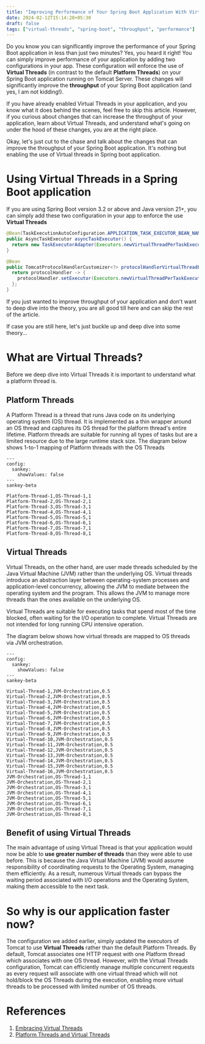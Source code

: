 ```yaml
---
title: "Improving Performance of Your Spring Boot Application With Virtual Threads"
date: 2024-02-12T15:14:28+05:30
draft: false
tags: ["virtual-threads", "spring-boot", "throughput", "performance"]
---
```



Do you know you can significantly improve the performance of your Spring Boot application in less than just two minutes? Yes, you heard it right! You can simply improve performance of your application by adding two configurations in your app. These configuration will enforce the use of **Virtual Threads** (in contrast to the default **Platform Threads**) on your Spring Boot application running on Tomcat Server. These changes will significantly improve the **throughput** of your Spring Boot application (and yes, I am not kidding!).

If you have already enabled Virtual Threads in your application, and you know what it does behind the scenes, feel free to skip this article. However, if you curious about changes that can increase the throughput of your application, learn about Virtual Threads, and understand what's going on under the hood of these changes, you are at the right place.

Okay, let's just cut to the chase and talk about the changes that can improve the throughput of your Spring Boot application. It's nothing but enabling the use of Virtual threads in Spring boot application.

# Using Virtual Threads in a Spring Boot application

If you are using Spring Boot version 3.2 or above and Java version 21+, you can simply add these two configuration in your app to enforce the use **Virtual Threads**

```java
@Bean(TaskExecutionAutoConfiguration.APPLICATION_TASK_EXECUTOR_BEAN_NAME)
public AsyncTaskExecutor asyncTaskExecutor() {
  return new TaskExecutorAdapter(Executors.newVirtualThreadPerTaskExecutor());
}

@Bean
public TomcatProtocolHandlerCustomizer<?> protocolHandlerVirtualThreadExecutorCustomizer() {
  return protocolHandler -> {
    protocolHandler.setExecutor(Executors.newVirtualThreadPerTaskExecutor());
  };
}
```

If you just wanted to improve throughput of your application and don't want to deep dive into the theory, you are all good till here and can skip the rest of the article.

If case you are still here, let's just buckle up and deep dive into some theory...

# What are Virtual Threads?

Before we deep dive into Virtual Threads it is important to understand what a platform thread is.

## Platform Threads

A Platform Thread is a thread that runs Java code on its underlying operating system (OS) thread. It is implemented as a thin wrapper around an OS thread and captures its OS thread for the platform thread's entire lifetime. Platform threads are suitable for running all types of tasks but are a limited resource due to the large runtime stack size. The diagram below shows 1-to-1 mapping of Platform threads with the OS Threads

```mermaid
---
config:
  sankey:
    showValues: false
---
sankey-beta

Platform-Thread-1,OS-Thread-1,1
Platform-Thread-2,OS-Thread-2,1
Platform-Thread-3,OS-Thread-3,1
Platform-Thread-4,OS-Thread-4,1
Platform-Thread-5,OS-Thread-5,1
Platform-Thread-6,OS-Thread-6,1
Platform-Thread-7,OS-Thread-7,1
Platform-Thread-8,OS-Thread-8,1

```
## Virtual Threads

Virtual Threads, on the other hand, are user made threads scheduled by the Java Virtual Machine (JVM) rather than the underlying OS. Virtual threads introduce an abstraction layer between operating-system processes and application-level concurrency, allowing the JVM to mediate between the operating system and the program. This allows the JVM to manage more threads than the ones available on the underlying OS.

Virtual Threads are suitable for executing tasks that spend most of the time blocked, often waiting for the I/O operation to complete. Virtual Threads are not intended for long running CPU intensive operation.

The diagram below shows how virtual threads are mapped to OS threads via JVM orchestration.

```mermaid
---
config:
  sankey:
    showValues: false
---
sankey-beta

Virtual-Thread-1,JVM-Orchestration,0.5
Virtual-Thread-2,JVM-Orchestration,0.5
Virtual-Thread-3,JVM-Orchestration,0.5
Virtual-Thread-4,JVM-Orchestration,0.5
Virtual-Thread-5,JVM-Orchestration,0.5
Virtual-Thread-6,JVM-Orchestration,0.5
Virtual-Thread-7,JVM-Orchestration,0.5
Virtual-Thread-8,JVM-Orchestration,0.5
Virtual-Thread-9,JVM-Orchestration,0.5
Virtual-Thread-10,JVM-Orchestration,0.5
Virtual-Thread-11,JVM-Orchestration,0.5
Virtual-Thread-12,JVM-Orchestration,0.5
Virtual-Thread-13,JVM-Orchestration,0.5
Virtual-Thread-14,JVM-Orchestration,0.5
Virtual-Thread-15,JVM-Orchestration,0.5
Virtual-Thread-16,JVM-Orchestration,0.5
JVM-Orchestration,OS-Thread-1,1
JVM-Orchestration,OS-Thread-2,1
JVM-Orchestration,OS-Thread-3,1
JVM-Orchestration,OS-Thread-4,1
JVM-Orchestration,OS-Thread-5,1
JVM-Orchestration,OS-Thread-6,1
JVM-Orchestration,OS-Thread-7,1
JVM-Orchestration,OS-Thread-8,1
```

## Benefit of using Virtual Threads

The main advantage of using Virtual Thread is that your application would now be able to **use greater number of threads** than they were able to use before. This is because the Java Virtual Machine (JVM) would assume responsibility of coordinating requests to the Operating System, managing them efficiently. As a result, numerous Virtual threads can bypass the waiting period associated with I/O operations and the Operating System, making them accessible to the next task.

# So why is our application faster now?

The configuration we added earlier, simply updated the executors of Tomcat to use **Virtual Threads** rather than the default Platform Threads. By default, Tomcat associates one HTTP request with one Platform thread which associates with one OS thread. However, with the Virtual Threads configuration, Tomcat can efficiently manage multiple concurrent requests as every request will associate with one virtual thread which will not hold/block the OS Threads during the execution, enabling more virtual threads to be processed with limited number of OS threads.

# References

1. [Embracing Virtual Threads](https://spring.io/blog/2022/10/11/embracing-virtual-threads)
2. [Platform Threads and Virtual Threads](https://docs.oracle.com/en/java/javase/21/core/virtual-threads.html)

